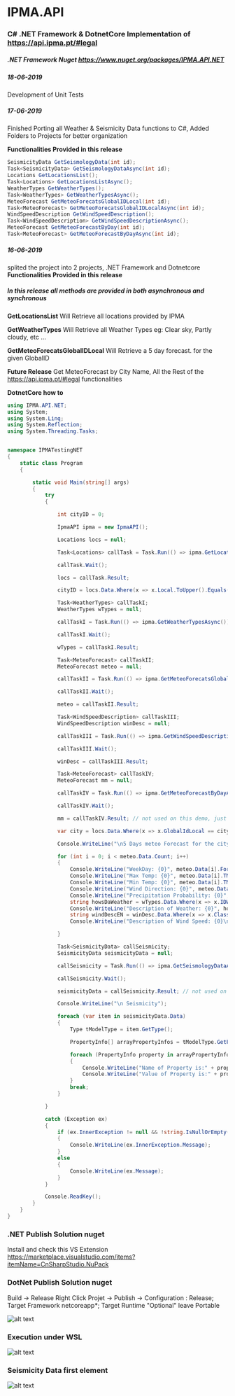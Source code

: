 # IPMA.API
### C# .NET Framework & DotnetCore Implementation of https://api.ipma.pt/#legal

##### .NET Framework Nuget https://www.nuget.org/packages/IPMA.API.NET

##### **18-06-2019** 
Development of Unit Tests

##### **17-06-2019** 
Finished Porting all Weather & Seismicity Data functions to C#,
Added Folders to Projects for better organization

**Functionalities Provided in this release**

```csharp
SeismicityData GetSeismologyData(int id);
Task<SeismicityData> GetSeismologyDataAsync(int id);
Locations GetLocationsList();
Task<Locations> GetLocationsListAsync();
WeatherTypes GetWeatherTypes();
Task<WeatherTypes> GetWeatherTypesAsync();
MeteoForecast GetMeteoForecatsGlobalIDLocal(int id);
Task<MeteoForecast> GetMeteoForecatsGlobalIDLocalAsync(int id);
WindSpeedDescription GetWindSpeedDescription();
Task<WindSpeedDescription> GetWindSpeedDescriptionAsync();
MeteoForecast GetMeteoForecastByDay(int id);
Task<MeteoForecast> GetMeteoForecastByDayAsync(int id);
```

##### **16-06-2019** 
splited the project into 2 projects, .NET Framework and Dotnetcore
**Functionalities Provided in this release**

##### In this release all methods are provided in both asynchronous and synchronous

**GetLocationsList** 
Will Retrieve all locations provided by IPMA

**GetWeatherTypes**
Will Retrieve all Weather Types 
eg: Clear sky, Partly cloudy, etc ...

**GetMeteoForecatsGlobalIDLocal**
Will Retrieve a 5 day forecast. for the given GlobalID

**Future Release**
Get MeteoForecast by City Name,
All the Rest of the https://api.ipma.pt/#legal functionalities

**DotnetCore  how to**
```csharp
using IPMA.API.NET;
using System;
using System.Linq;
using System.Reflection;
using System.Threading.Tasks;


namespace IPMATestingNET
{
	static class Program
	{

		static void Main(string[] args)
		{
			try
			{

				int cityID = 0;

				IpmaAPI ipma = new IpmaAPI();

				Locations locs = null;

				Task<Locations> callTask = Task.Run(() => ipma.GetLocationsListAsync());

				callTask.Wait();

				locs = callTask.Result;

				cityID = locs.Data.Where(x => x.Local.ToUpper().Equals("BRAGA")).Select(x => x.GlobalIdLocal).SingleOrDefault();

				Task<WeatherTypes> callTaskI;
				WeatherTypes wTypes = null;

				callTaskI = Task.Run(() => ipma.GetWeatherTypesAsync());

				callTaskI.Wait();

				wTypes = callTaskI.Result;

				Task<MeteoForecast> callTaskII;
				MeteoForecast meteo = null;

				callTaskII = Task.Run(() => ipma.GetMeteoForecatsGlobalIDLocalAsync(cityID));

				callTaskII.Wait();

				meteo = callTaskII.Result;

				Task<WindSpeedDescription> callTaskIII;
				WindSpeedDescription winDesc = null;

				callTaskIII = Task.Run(() => ipma.GetWindSpeedDescriptionAsync());

				callTaskIII.Wait();

				winDesc = callTaskIII.Result;

				Task<MeteoForecast> callTaskIV;
				MeteoForecast mm = null;

				callTaskIV = Task.Run(() => ipma.GetMeteoForecastByDayAsync(2));

				callTaskIV.Wait();

				mm = callTaskIV.Result; // not used on this demo, just how to get daily Meteo forecast 

				var city = locs.Data.Where(x => x.GlobalIdLocal == cityID).Select(x => x.Local).SingleOrDefault();

				Console.WriteLine("\n5 Days meteo Forecast for the city: {0}", city);

				for (int i = 0; i < meteo.Data.Count; i++)
				{
					Console.WriteLine("WeekDay: {0}", meteo.Data[i].ForecastDate.DayOfWeek);
					Console.WriteLine("Max Temp: {0}", meteo.Data[i].TMax);
					Console.WriteLine("Min Temp: {0}", meteo.Data[i].TMin);
					Console.WriteLine("Wind Direction: {0}", meteo.Data[i].PredWindDir);
					Console.WriteLine("Precipitation Probability: {0}", meteo.Data[i].PrecipitaProb);
					string howsDaWeather = wTypes.Data.Where(x => x.IDWeatherType == meteo.Data[i].IDWeatherType).Select(y => y.DescIdWeatherTypeEN).SingleOrDefault();
					Console.WriteLine("Description of Weather: {0}", howsDaWeather);
					string windDescEN = winDesc.Data.Where(x => x.ClassWindSpeed == meteo.Data[i].ClassWindSpeed).Select(x => x.DescClassWindSpeedDailyEN).SingleOrDefault();
					Console.WriteLine("Description of Wind Speed: {0}\n", windDescEN);

				}

				Task<SeismicityData> callSeismicity;
				SeismicityData seismicityData = null;

				callSeismicity = Task.Run(() => ipma.GetSeismologyDataAsync(7));

				callSeismicity.Wait();

				seismicityData = callSeismicity.Result; // not used on this demo, just how to get daily Meteo forecast 

				Console.WriteLine("\n Seismicity");

				foreach (var item in seismicityData.Data)
				{
					Type tModelType = item.GetType();

					PropertyInfo[] arrayPropertyInfos = tModelType.GetProperties();

					foreach (PropertyInfo property in arrayPropertyInfos)
					{
						Console.WriteLine("Name of Property is:" + property.Name);
						Console.WriteLine("Value of Property is:" + property.GetValue(item).ToString());
					}
					break;
				}

			}

			catch (Exception ex)
			{
				if (ex.InnerException != null && !string.IsNullOrEmpty(ex.InnerException.Message))
				{
					Console.WriteLine(ex.InnerException.Message);
				}
				else
				{
					Console.WriteLine(ex.Message);
				}
			}

			Console.ReadKey();
		}
	}
}
```

### .NET Publish Solution nuget
Install and check this VS Extension https://marketplace.visualstudio.com/items?itemName=CnSharpStudio.NuPack

### DotNet Publish Solution nuget
Build -> Release
Right Click Projet -> Publish -> Configuration : Release; Target Framework netcoreapp*; Target Runtime "Optional" leave Portable

![alt text](https://github.com/jlKampos/IPMA.API/blob/master/Image_002.png)

### Execution under WSL
![alt text](https://github.com/jlKampos/IPMA.API/blob/master/Image_001.png)

### Seismicity Data first element
![alt text](https://github.com/jlKampos/IPMA.API/blob/master/Image_003.png)
